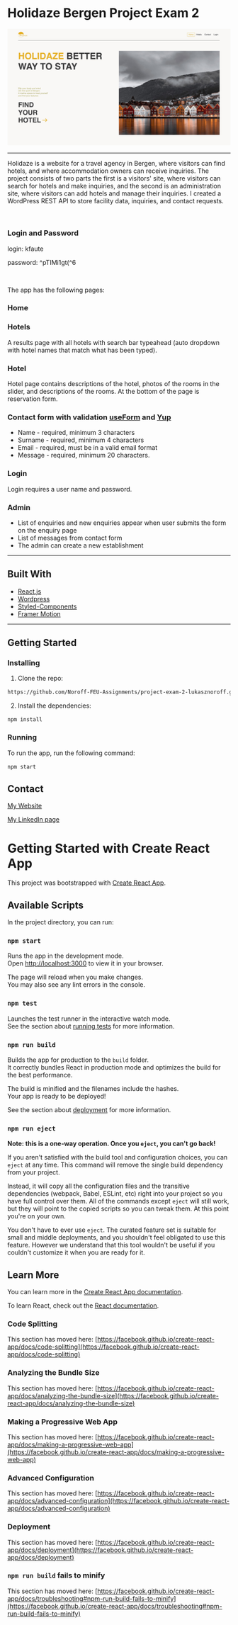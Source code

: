 
# Holidaze Bergen Project Exam 2


 ![Front-End Developer](https://github.com/Noroff-FEU-Assignments/project-exam-2-lukasznoroff/blob/main/project-exam-2.jpg)


---
Holidaze is a website for a travel agency in Bergen, where visitors can find hotels, and where accommodation owners can receive inquiries.
The project consists of two parts
the first is a visitors' site, where visitors can search for hotels and make inquiries, and the second is an administration site, where visitors can add hotels and manage their inquiries. I created a WordPress REST API to store facility data, inquiries, and contact requests. 

&nbsp;

### Login and Password

login: kfaute

password: ^pTIMi1gt(^6


&nbsp;


The app has the following pages:

### Home

### Hotels

A results page with all hotels with search bar typeahead (auto dropdown with hotel names that match what has been typed).

### Hotel

Hotel page contains descriptions of the hotel, photos of the rooms in the slider, and descriptions of the rooms. At the bottom of the page is reservation form.

### Contact form with validation [useForm](https://react-hook-form.com/api/useform/) and [Yup](https://www.npmjs.com/package/yup)

-   Name - required, minimum 3 characters
-   Surname - required, minimum 4 characters
-   Email - required, must be in a valid email format
-   Message - required, minimum 20 characters.

### Login

Login requires a user name and password.


### Admin

- List of enquiries and new enquiries appear when user submits the form on the enquiry page
- List of messages from contact form
- The admin can create a new establishment
---

## Built With

- [React.js](https://reactjs.org/)
- [Wordpress](https://wordpress.org/)
- [Styled-Components](https://styled-components.com/)
- [Framer Motion](https://www.framer.com/motion/)


---
## Getting Started

### Installing

1. Clone the repo:

```bash
https://github.com/Noroff-FEU-Assignments/project-exam-2-lukasznoroff.git
```

2. Install the dependencies:

```
npm install
```

### Running


To run the app, run the following command:

```bash
npm start
```


## Contact


[My Website](https://lukaswebdeveloper.netlify.app/)

[My LinkedIn page](https://www.linkedin.com/feed/)





# Getting Started with Create React App




This project was bootstrapped with [Create React App](https://github.com/facebook/create-react-app).

## Available Scripts

In the project directory, you can run:

### `npm start`

Runs the app in the development mode.\
Open [http://localhost:3000](http://localhost:3000) to view it in your browser.

The page will reload when you make changes.\
You may also see any lint errors in the console.

### `npm test`

Launches the test runner in the interactive watch mode.\
See the section about [running tests](https://facebook.github.io/create-react-app/docs/running-tests) for more information.

### `npm run build`

Builds the app for production to the `build` folder.\
It correctly bundles React in production mode and optimizes the build for the best performance.

The build is minified and the filenames include the hashes.\
Your app is ready to be deployed!

See the section about [deployment](https://facebook.github.io/create-react-app/docs/deployment) for more information.

### `npm run eject`

**Note: this is a one-way operation. Once you `eject`, you can't go back!**

If you aren't satisfied with the build tool and configuration choices, you can `eject` at any time. This command will remove the single build dependency from your project.

Instead, it will copy all the configuration files and the transitive dependencies (webpack, Babel, ESLint, etc) right into your project so you have full control over them. All of the commands except `eject` will still work, but they will point to the copied scripts so you can tweak them. At this point you're on your own.

You don't have to ever use `eject`. The curated feature set is suitable for small and middle deployments, and you shouldn't feel obligated to use this feature. However we understand that this tool wouldn't be useful if you couldn't customize it when you are ready for it.

## Learn More

You can learn more in the [Create React App documentation](https://facebook.github.io/create-react-app/docs/getting-started).

To learn React, check out the [React documentation](https://reactjs.org/).

### Code Splitting

This section has moved here: [https://facebook.github.io/create-react-app/docs/code-splitting](https://facebook.github.io/create-react-app/docs/code-splitting)

### Analyzing the Bundle Size

This section has moved here: [https://facebook.github.io/create-react-app/docs/analyzing-the-bundle-size](https://facebook.github.io/create-react-app/docs/analyzing-the-bundle-size)

### Making a Progressive Web App

This section has moved here: [https://facebook.github.io/create-react-app/docs/making-a-progressive-web-app](https://facebook.github.io/create-react-app/docs/making-a-progressive-web-app)

### Advanced Configuration

This section has moved here: [https://facebook.github.io/create-react-app/docs/advanced-configuration](https://facebook.github.io/create-react-app/docs/advanced-configuration)

### Deployment

This section has moved here: [https://facebook.github.io/create-react-app/docs/deployment](https://facebook.github.io/create-react-app/docs/deployment)

### `npm run build` fails to minify

This section has moved here: [https://facebook.github.io/create-react-app/docs/troubleshooting#npm-run-build-fails-to-minify](https://facebook.github.io/create-react-app/docs/troubleshooting#npm-run-build-fails-to-minify)
